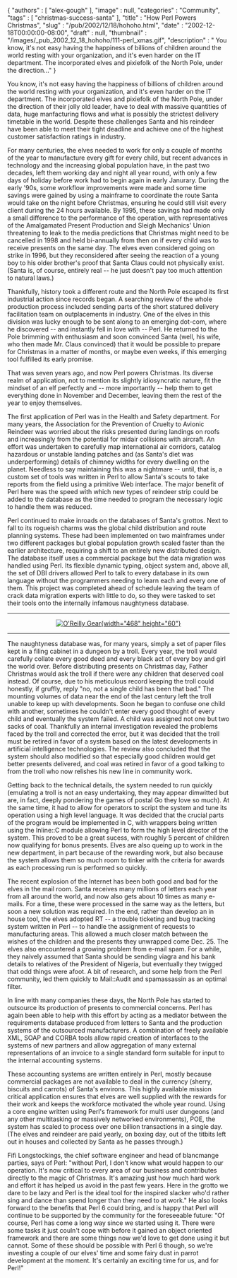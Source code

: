 {
   "authors" : [
      "alex-gough"
   ],
   "image" : null,
   "categories" : "Community",
   "tags" : [
      "christmas-success-santa"
   ],
   "title" : "How Perl Powers Christmas",
   "slug" : "/pub/2002/12/18/hohoho.html",
   "date" : "2002-12-18T00:00:00-08:00",
   "draft" : null,
   "thumbnail" : "/images/_pub_2002_12_18_hohoho/111-perl_xmas.gif",
   "description" : " You know, it's not easy having the happiness of billions of children around the world resting with your organization, and it's even harder on the IT department. The incorporated elves and pixiefolk of the North Pole, under the direction..."
}





You know, it's not easy having the happiness of billions of children
around the world resting with your organization, and it's even harder on
the IT department. The incorporated elves and pixiefolk of the North
Pole, under the direction of their jolly old leader, have to deal with
massive quantities of data, huge manfacturing flows and what is possibly
the strictest delivery timetable in the world. Despite these challenges
Santa and his reindeer have been able to meet their tight deadline and
achieve one of the highest customer satisfaction ratings in industry.

For many centuries, the elves needed to work for only a couple of months
of the year to manufacture every gift for every child, but recent
advances in technology and the increasing global population have, in the
past two decades, left them working day and night all year round, with
only a few days of holiday before work had to begin again in early
Janurary. During the early '90s, some workflow improvements were made
and some time savings were gained by using a mainframe to coordinate the
route Santa would take on the night before Christmas, ensuring he could
still visit every client during the 24 hours available. By 1995, these
savings had made only a small difference to the performance of the
operation, with representatives of the Amalgamated Present Production
and Sleigh Mechanics' Union threatening to leak to the media predictions
that Christmas might need to be cancelled in 1998 and held bi-annually
from then on if every child was to receive presents on the same day. The
elves even considered going on strike in 1996, but they reconsidered
after seeing the reaction of a young boy to his older brother's proof
that Santa Claus could not physically exist. (Santa is, of course,
entirely real -- he just doesn't pay too much attention to natural
laws.)

Thankfully, history took a different route and the North Pole escaped
its first industrial action since records began. A searching review of
the whole production process included sending parts of the short
statured delivery facilitation team on outplacements in industry. One of
the elves in this division was lucky enough to be sent along to an
emerging dot-com, where he discovered -- and instantly fell in love with
-- Perl. He returned to the Pole brimming with enthusiasm and soon
convinced Santa (well, his wife, who then made Mr. Claus convinced) that
it would be possible to prepare for Christmas in a matter of months, or
maybe even weeks, if this emerging tool fulfilled its early promise.

That was seven years ago, and now Perl powers Christmas. Its diverse
realm of application, not to mention its slightly idiosyncratic nature,
fit the mindset of an elf perfectly and -- more importantly -- help them
to get everything done in November and December, leaving them the rest
of the year to enjoy themselves.

The first application of Perl was in the Health and Safety department.
For many years, the Association for the Prevention of Cruelty to Avionic
Reindeer was worried about the risks presented during landings on roofs
and increasingly from the potential for midair collisions with aircraft.
An effort was undertaken to carefully map international air corridors,
catalog hazardous or unstable landing patches and (as Santa's diet was
underperforming) details of chimney widths for every dwelling on the
planet. Needless to say maintaining this was a nightmare -- until, that
is, a custom set of tools was written in Perl to allow Santa's scouts to
take reports from the field using a primitive Web interface. The major
benefit of Perl here was the speed with which new types of reindeer
strip could be added to the database as the time needed to program the
necessary logic to handle them was reduced.

Perl continued to make inroads on the databases of Santa's grottos. Next
to fall to its rogueish charms was the global child distribution and
route planning systems. These had been implemented on two mainframes
under two different packages but global population growth scaled faster
than the earlier architecture, requiring a shift to an entirely new
distributed design. The database itself uses a commercial package but
the data migration was handled using Perl. Its flexible dynamic typing,
object system and, above all, the set of DBI drivers allowed Perl to
talk to every database in its own language without the programmers
needing to learn each and every one of them. This project was completed
ahead of schedule leaving the team of crack data migration experts with
little to do, so they were tasked to set their tools onto the internally
infamous naughtyness database.

------------------------------------------------------------------------

<div align="center">

[![O'Reilly Gear](/images/ads/oreillygear_468x60.gif){width="468"
height="60"}](http://www.thinkgeek.com/oreilly/)

</div>

------------------------------------------------------------------------

The naughtyness database was, for many years, simply a set of paper
files kept in a filing cabinet in a dungeon by a troll. Every year, the
troll would carefully collate every good deed and every black act of
every boy and girl the world over. Before distributing presents on
Christmas day, Father Christmas would ask the troll if there were any
children that deserved coal instead. Of course, due to his meticulous
record keeping the troll could honestly, if gruffly, reply "no, not a
single child has been that bad." The mounting volumes of data near the
end of the last century left the troll unable to keep up with
developments. Soon he began to confuse one child with another, sometimes
he couldn't enter every good thought of every child and eventually the
system failed. A child was assigned not one but two sacks of coal.
Thankfully an internal investigation revealed the problems faced by the
troll and corrected the error, but it was decided that the troll must be
retired in favor of a system based on the latest developments in
artificial intelligence technologies. The review also concluded that the
system should also modified so that especially good children would get
better presents delivered, and coal was retired in favor of a good
talking to from the troll who now relishes his new line in community
work.

Getting back to the technical details, the system needed to run quickly
(emulating a troll is not an easy undertaking, they may appear dimwitted
but are, in fact, deeply pondering the games of postal Go they love so
much). At the same time, it had to allow for operators to script the
system and tune its operation using a high level language. It was
decided that the crucial parts of the program would be implemented in C,
with wrappers being written using the Inline::C module allowing Perl to
form the high level director of the system. This proved to be a great
sucess, with roughly 5 percent of children now qualifying for bonus
presents. Elves are also queing up to work in the new department, in
part because of the rewarding work, but also because the system allows
them so much room to tinker with the criteria for awards as each
processing run is performed so quickly.

The recent explosion of the Internet has been both good and bad for the
elves in the mail room. Santa receives many millions of letters each
year from all around the world, and now also gets about 10 times as many
e-mails. For a time, these were processed in the same way as the
letters, but soon a new solution was required. In the end, rather than
develop an in house tool, the elves adopted RT -- a trouble ticketing
and bug tracking system written in Perl -- to handle the assignment of
requests to manufacturing areas. This allowed a much closer match
between the wishes of the children and the presents they unwrapped come
Dec. 25. The elves also encountered a growing problem from e-mail spam.
For a while, they naively assumed that Santa should be sending viagra
and his bank details to relatives of the President of Nigeria, but
eventually they twigged that odd things were afoot. A bit of research,
and some help from the Perl community, led them quickly to Mail::Audit
and spamassassin as an optimal filter.

In line with many companies these days, the North Pole has started to
outsource its production of presents to commercial concerns. Perl has
again been able to help with this effort by acting as a mediator between
the requirements database produced from letters to Santa and the
production systems of the outsourced manufacturers. A combination of
freely available XML, SOAP and CORBA tools allow rapid creation of
interfaces to the systems of new partners and allow aggregation of many
external representations of an invoice to a single standard form
suitable for input to the internal accounting systems.

These accounting systems are written entirely in Perl, mostly because
commercial packages are not available to deal in the currency (sherry,
biscuits and carrots) of Santa's environs. This highly available mission
critical application ensures that elves are well supplied with the
rewards for their work and keeps the workforce motivated the whole year
round. Using a core engine written using Perl's framework for multi user
dungeons (and any other multitasking or massively networked
environments), POE, the system has scaled to process over one billion
transactions in a single day. (The elves and reindeer are paid yearly,
on boxing day, out of the titbits left out in houses and collected by
Santa as he passes through.)

Fifi Longstockings, the chief software engineer and head of blancmange
parties, says of Perl: "without Perl, I don't know what would happen to
our operation. It's now critical to every area of our business and
contributes directly to the magic of Christmas. It's amazing just how
much hard work and effort it has helped us avoid in the past few years.
Here in the grotto we dare to be lazy and Perl is the ideal tool for the
inspired slacker who'd rather sing and dance than spend longer than they
need to at work." He also looks forward to the benefits that Perl 6
could bring, and is happy that Perl will continue to be supported by the
community for the foreseeable future: "Of course, Perl has come a long
way since we started using it. There were some tasks it just couln't
cope with before it gained an object oriented framework and there are
some things now we'd love to get done using it but cannot. Some of these
should be possible with Perl 6 though, so we're investing a couple of
our elves' time and some fairy dust in parrot development at the moment.
It's certainly an exciting time for us, and for Perl!"


